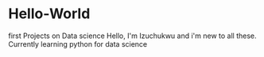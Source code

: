 # Hello-World
first Projects on Data science
Hello, I'm Izuchukwu and i'm new to all these. Currently learning python for data science
